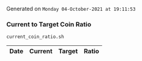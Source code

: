 Generated on `Monday 04-October-2021 at 19:11:53`

### Current to Target Coin Ratio
`current_coin_ratio.sh`

Date|Current|Target|Ratio
---|---|---|---
